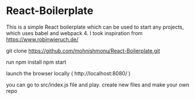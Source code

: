 # React-Boilerplate
This is a simple React boilerplate which can be used to start any projects, which uses babel and webpack 4. I took inspiration from https://www.robinwieruch.de/

git clone https://github.com/mohnishmonu/React-Boilerplate.git

run npm install
npm start

launch the browser locally ( http://localhost:8080/ )

you can go to src/index.js file and play. create new files and make your own repo
